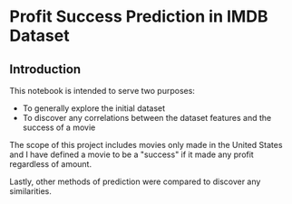 # Profit Success Prediction in IMDB Dataset

## Introduction
This notebook is intended to serve two purposes:
  * To generally explore the initial dataset
  * To discover any correlations between the dataset features and the success of a movie
  
The scope of this project includes movies only made in the United States and I have defined a movie to be a "success" if it made any profit regardless of amount.

Lastly, other methods of prediction were compared to discover any similarities.
